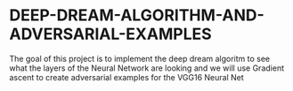 # DEEP-DREAM-ALGORITHM-AND-ADVERSARIAL-EXAMPLES
The goal of this project is to implement the deep dream algoritm to see what the layers of the Neural Network are looking and we will use Gradient ascent to create adversarial examples for the VGG16 Neural Net
